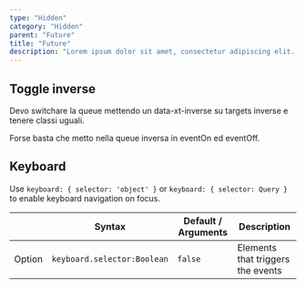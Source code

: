 ```yaml
---
type: "Hidden"
category: "Hidden"
parent: "Future"
title: "Future"
description: "Lorem ipsum dolor sit amet, consectetur adipiscing elit. Nunc tempus laoreet leo sit amet iaculis."
---
```


## Toggle inverse	

Devo switchare la queue mettendo un data-xt-inverse su targets inverse e tenere classi uguali.

Forse basta che metto nella queue inversa in eventOn ed eventOff.

<demo>
  <demoinline src="demos/components/toggle/animation-css-inverse">
  </demoinline>
</demo>

<demo>
  <demoinline src="demos/components/toggle/animation-css">
  </demoinline>
</demo>

## Keyboard

Use `keyboard: { selector: 'object' }` or `keyboard: { selector: Query }` to enable keyboard navigation on focus.

<div class="xt-overflow-sub overflow-y-hidden overflow-x-scroll my-5 xt-my-auto w-full">

|                         | Syntax                                    | Default / Arguments                       | Description                   |
| ----------------------- | ----------------------------------------- | ----------------------------- | ----------------------------- |
| Option                  | `keyboard.selector:Boolean`                          | `false`        | Elements that triggers the events            |

</div>

<demo>
  <demoinline src="demos/components/toggle/usability-keyboard">
  </demoinline>
</demo>
